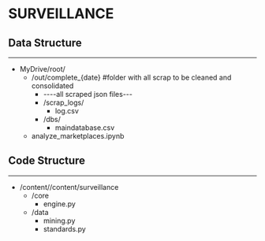 # SURVEILLANCE
## Data Structure
---------------------------
* MyDrive/root/	
	* /out/complete_{date} #folder with all scrap to be cleaned and consolidated			
		* ----all scraped json files---
		* /scrap_logs/
			* log.csv
		* /dbs/
			* maindatabase.csv
	* analyze_marketplaces.ipynb

## Code Structure
---------------------------
* /content//content/surveillance
  * /core
  	* engine.py
  * /data
  	* mining.py
  	* standards.py

